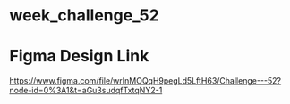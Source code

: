 # week_challenge_52

# Figma Design Link

https://www.figma.com/file/wrInMOQqH9pegLd5LftH63/Challenge---52?node-id=0%3A1&t=aGu3sudqfTxtqNY2-1

